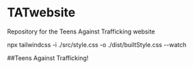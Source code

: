 # TATwebsite
Repository for the Teens Against Trafficking website

npx tailwindcss -i ./src/style.css -o ./dist/builtStyle.css --watch

##Teens Against Trafficking!
